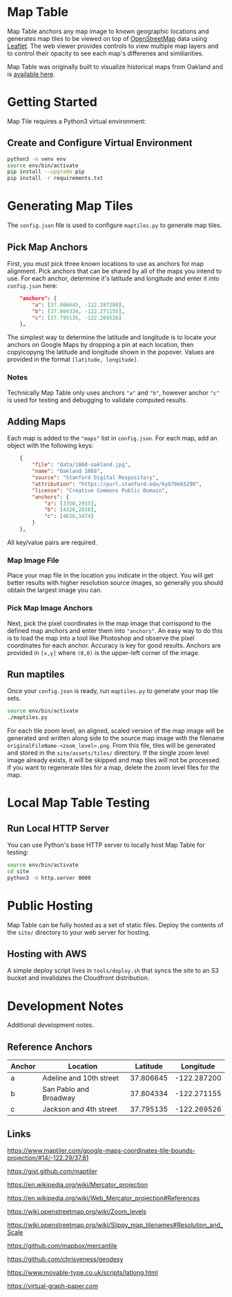# Map Table

Map Table anchors any map image to known geographic locations and generates map tiles to be viewed on top of [OpenStreetMap](https://openstreetmap.org) data using [Leaflet](https://leafletjs.com
). The web viewer provides controls to view multiple map layers and to control their opacity to see each map's differenes and similiarities.

Map Table was originally built to visualize historical maps from Oakland and is [available here](https://piratestudios.com/maptable/).

# Getting Started

Map Tile requires a Python3 virtual environment:

## Create and Configure Virtual Environment
```bash
python3 -m venv env
source env/bin/activate
pip install --upgrade pip
pip install -r requirements.txt
```

# Generating Map Tiles

The `config.json` file is used to configure `maptiles.py` to generate map tiles. 

## Pick Map Anchors
First, you must pick three known locations to use as anchors for map alignment. Pick anchors that can be shared by all of the maps you intend to use. For each anchor, determine it's latitude and longitude and enter it into `config.json` here:

```json
    "anchors": {
        "a": [37.806645, -122.287200],
        "b": [37.804334, -122.271155],
        "c": [37.795135, -122.269526]
    },
```

The simplest way to determine the latitude and longitude is to locate your anchors on Google Maps by dropping a pin at each location, then copyicopyng the latitude and longitude shown in the popover. Values are provided in the format `[latitude, longitude]`.

### Notes
Technically Map Table only uses anchors `"a"` and `"b"`, however anchor `"c"` is used for testing and debugging to validate computed results.

## Adding Maps
Each map is added to the `"maps"` list in `config.json`. For each map, add an object with the following keys:

```json
    {
        "file": "data/1868-oakland.jpg",
        "name": "Oakland 1868",
        "source": "Stanford Digital Respository",
        "attribution": "https://purl.stanford.edu/by678mk5298",
        "license": "Creative Commons Public Domain",
        "anchors": {
            "a": [3350,2915],
            "b": [4326,2810],
            "c": [4626,3474]
        }
    },
```

All key/value pairs are required.

### Map Image File
Place your map file in the location you indicate in the object. You will get better results with higher resolution source images, so generally you should obtain the largest image you can.

### Pick Map Image Anchors
Next, pick the pixel coordinates in the map image that corrispond to the defined map anchors and enter them into `"anchors"`. An easy way to do this is to load the map into a tool like Photoshop and observe the pixel coordinates for each anchor. Accuracy is key for good results. Anchors are provided in `[x,y]` where `(0,0)` is the upper-left corner of the image.


## Run maptiles
Once your `config.json` is ready, run `maptiles.py` to generate your map tile sets.

```bash
source env/bin/activate
./maptiles.py
```

For each tile zoom level, an aligned, scaled version of the map image will be generated and written along side to the source map image with the filename `originalFileName-<zoom_level>.png`. From this file, tiles will be generated and stored in the `site/assets/tiles/` directory. If the single zoom level image already exists, it will be skipped and map tiles will not be processed. If you want to regenerate tiles for a map, delete the zoom level files for the map.

# Local Map Table Testing


## Run Local HTTP Server
You can use Python's base HTTP server to locally host Map Table for testing:

```bash
source env/bin/activate
cd site
python3 -m http.server 8000
```

# Public Hosting

Map Table can be fully hosted as a set of static files. Deploy the contents of the `site/` directory to your web server for hosting. 

## Hosting with AWS

A simple deploy script lives in `tools/deploy.sh` that syncs the site to an S3 bucket and invalidates the Cloudfront distribution.

# Development Notes

Additional development notes.

## Reference Anchors

|Anchor | Location                | Latitude  | Longitude   |
|-------|-------------------------|-----------|-------------|
| a     | Adeline and 10th street | 37.806645 | -122.287200 |
| b     | San Pablo and Broadway  | 37.804334 | -122.271155 |
| c     | Jackson and 4th street  | 37.795135 | -122.269526 |


## Links

https://www.maptiler.com/google-maps-coordinates-tile-bounds-projection/#14/-122.29/37.81

https://gist.github.com/maptiler

https://en.wikipedia.org/wiki/Mercator_projection

https://en.wikipedia.org/wiki/Web_Mercator_projection#References

https://wiki.openstreetmap.org/wiki/Zoom_levels

https://wiki.openstreetmap.org/wiki/Slippy_map_tilenames#Resolution_and_Scale

https://github.com/mapbox/mercantile

https://github.com/chrisveness/geodesy

https://www.movable-type.co.uk/scripts/latlong.html

https://virtual-graph-paper.com

